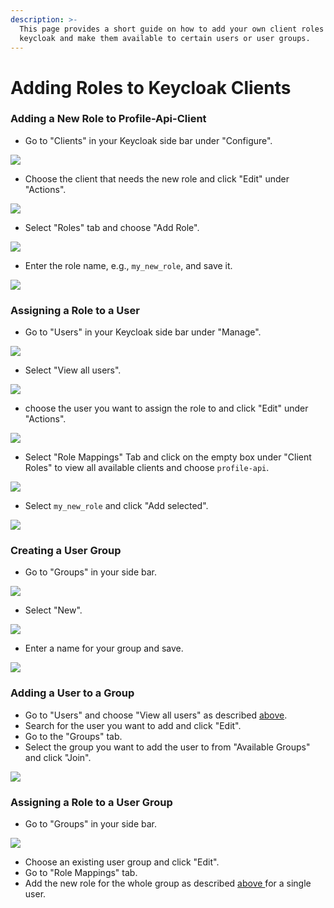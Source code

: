 ```yaml
---
description: >-
  This page provides a short guide on how to add your own client roles in
  keycloak and make them available to certain users or user groups.
---
```


# Adding Roles to Keycloak Clients



### Adding a New Role to Profile-Api-Client

* Go to "Clients" in your Keycloak side bar under "Configure".

![](<../../.gitbook/assets/image (22).png>)

* Choose the client that needs the new role and click "Edit" under "Actions".

![](<../../.gitbook/assets/image (16).png>)

* Select "Roles" tab and choose "Add Role".

![](<../../.gitbook/assets/image (12).png>)

* Enter the role name, e.g., `my_new_role`, and save it.

![](<../../.gitbook/assets/image (28).png>)

### Assigning a Role to a User

* Go to "Users" in your  Keycloak side bar under "Manage".

![](<../../.gitbook/assets/image (29).png>)

* Select "View all users".

![](<../../.gitbook/assets/image (33).png>)

* choose the user you want to assign the role to and click "Edit" under "Actions".

![](<../../.gitbook/assets/image (23).png>)

* Select "Role Mappings" Tab and click on the empty box under "Client Roles" to view all available clients and choose `profile-api`.

![](<../../.gitbook/assets/image (36).png>)

* Select `my_new_role` and click "Add selected".

![](<../../.gitbook/assets/image (9).png>)

### Creating a User Group

* Go to "Groups" in your side bar.

![](<../../.gitbook/assets/image (31).png>)

* Select "New".

![](<../../.gitbook/assets/image (27).png>)

* Enter a name for your group and save.

![](<../../.gitbook/assets/image (4).png>)

### Adding a User to a Group

* Go to "Users" and choose "View all users" as described [above](broken-reference). 
* Search for the user you want to add and click "Edit".
* Go to the "Groups" tab.
* Select the group you want to add the user to from "Available Groups" and click "Join".

![](<../../.gitbook/assets/image (38).png>)

### Assigning a Role to a User Group

* Go to "Groups" in your side bar.

![](<../../.gitbook/assets/image (31).png>)

* Choose an existing user group and click "Edit".
* Go to "Role Mappings" tab.
* Add the new role for the whole group as described [above ](broken-reference)for a single user.
